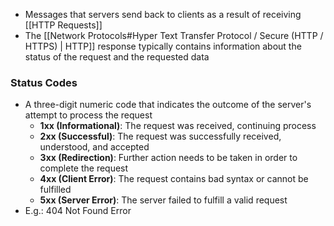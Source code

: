 - Messages that servers send back to clients as a result of receiving [[HTTP Requests]]
- The [[Network Protocols#Hyper Text Transfer Protocol / Secure (HTTP / HTTPS) | HTTP]] response typically contains information about the status of the request and the requested data

### Status Codes
- A three-digit numeric code that indicates the outcome of the server's attempt to process the request
	- **1xx (Informational)**: The request was received, continuing process
	- **2xx (Successful)**: The request was successfully received, understood, and accepted
	- **3xx (Redirection)**: Further action needs to be taken in order to complete the request
	- **4xx (Client Error)**: The request contains bad syntax or cannot be fulfilled
	- **5xx (Server Error)**: The server failed to fulfill a valid request
- E.g.: 404 Not Found Error

